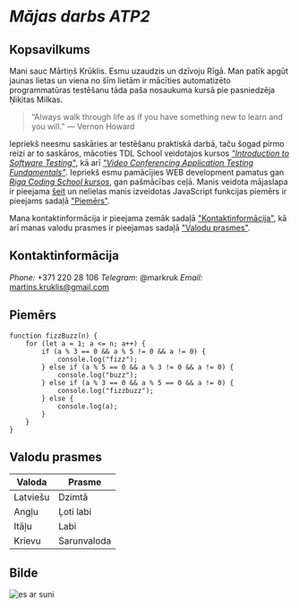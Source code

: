 
# *Mājas darbs ATP2*
## Kopsavilkums
Mani sauc Mārtiņš Krūklis. Esmu uzaudzis un dzīvoju Rīgā. Man patīk apgūt jaunas lietas un viena no šīm lietām ir mācīties automatizēto programmatūras testēšanu tāda paša nosaukuma kursā pie pasniedzēja Ņikitas Milkas. 

> “Always walk through life as if you have
> something new to learn and you will.” — Vernon Howard

Iepriekš neesmu saskāries ar testēšanu praktiskā darbā, taču šogad pirmo reizi ar to saskāros, mācoties TDL School veidotajos kursos [*"Introduction to Software Testing"*](https://tdlschool.com/courses/introduction-to-software-testing-junior?event=62456f19b6fccdfb2981f3ae), kā arī 
[*"Video Conferencing Application Testing Fundamentals"*](https://tdlschool.com/courses/video-conferencing-application-testing-fundamentals-junior). Iepriekš esmu pamācījies WEB development pamatus gan [*Riga Coding School kursos*](https://rigacoding.lv/apmacibas/web-izstrades-apmacibas/), gan pašmācības ceļā. Manis veidota mājaslapa ir pieejama [šeit](https://martins-k.github.io/First-demo-web-project/) un nelielas manis izveidotas JavaScript funkcijas piemērs ir pieejams sadaļā ["Piemērs"](#piemērs).

Mana kontaktinformācija ir pieejama zemāk sadaļā ["Kontaktinformācija"](#Kontaktinformācija), kā arī manas valodu prasmes ir pieejamas sadaļā ["Valodu prasmes"](#Valoduprasmes).

## Kontaktinformācija
*Phone:* +371 220 28 106
*Telegram*: @markruk
*Email:* martins.kruklis@gmail.com

## Piemērs
    function fizzBuzz(n) {
        for (let a = 1; a <= n; a++) {
            if (a % 3 == 0 && a % 5 != 0 && a != 0) {
                console.log("fizz");
            } else if (a % 5 == 0 && a % 3 != 0 && a != 0) {
                console.log("buzz");
            } else if (a % 3 == 0 && a % 5 == 0 && a != 0) {
                console.log("fizzbuzz");
            } else {
                console.log(a);
            }
        }
    }

## Valodu prasmes

|Valoda  | Prasme | 
|--|--|
|Latviešu  | Dzimtā |
|Angļu  | Ļoti labi |
|Itāļu  | Labi |
|Krievu  |Sarunvaloda  |

## Bilde

![es ar suni](https://github.com/VUMC-ATP1/martins.kruklis/blob/feature/about_me/img/martins_dog.jpeg)
